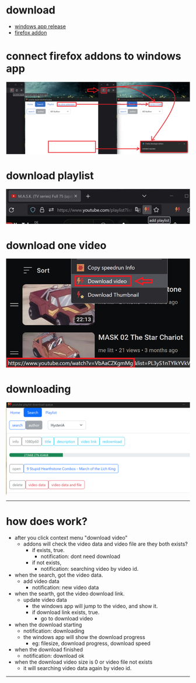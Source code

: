 # download
 - [windows app release](https://github.com/queue-download-youtube-playlist/queue-download-desktop/releases/latest)
 - [firefox addon](https://addons.mozilla.org/en-US/firefox/addon/youtube-playlist-download/)

# connect firefox addons to windows app
![connect windows app](/image/connect_windows_app.png)

# download playlist
![download playlist](/image/click_add_playlist_icon.png)

# download one video
![download one video](/image/click_download_video.png)

# downloading 
![downloading video](/image/downloading_a_video.png)

---

# how does work?
 - after you click context menu "download video"
   - addons will check the video data and video file are they both exists?
     - if exists, true. 
       - notification: dont need download
     - if not exists, 
       - notification: searching video by video id.
 - when the search, got the video data.
   - add video data
     - notification: new video data
 - when the searth, got the video download link.
   - update video data
     - the windows app will jump to the video, and show it.
     - if download link exists, true. 
       - go to download video
 - when the download starting
   - notification: downloading
   - the windows app will show the download progress
     - eg: filesize, download progress, download speed
 - when the download finished
   - notification: download ok
 - when the download video size is 0 or video file not exists
   - it will searching video data again by video id.

---